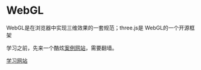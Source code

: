 # WebGL
WebGL是在浏览器中实现三维效果的一套规范；three.js是 WebGL的一个开源框架

学习之前，先来一个酷炫[案例网站](http://akirodic.com/p/jellyfish/)，需要翻墙。<br>

[学习网站](http://www.hewebgl.com/)
